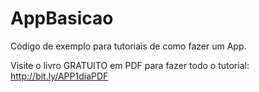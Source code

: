 # AppBasicao
Código de exemplo para tutoriais de como fazer um App.

Visite o livro GRATUITO em PDF para fazer todo o tutorial:
http://bit.ly/APP1diaPDF
